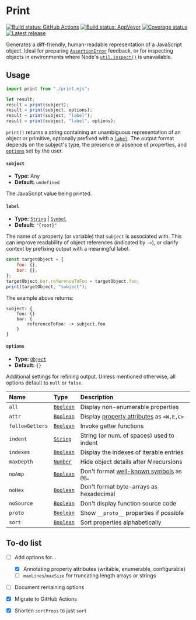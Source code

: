 <!--*- truncate-lines: t; indent-tabs-mode: t; -*- vim:set nowrap ts=4 noet: -->

Print
================================================================================
[![Build status: GitHub Actions][Actions-badge]][Actions-link]
[![Build status: AppVeyor][AppVeyor-badge]][AppVeyor-link]
[![Coverage status][Coverage-badge]][Coverage-link]
[![Latest release][NPM-badge]][NPM-link]

[AppVeyor-badge]: https://img.shields.io/appveyor/build/Alhadis/Print?label=AppVeyor&logo=appveyor&logoColor=%23ccc
[AppVeyor-link]:  https://ci.appveyor.com/project/Alhadis/Print
[Actions-badge]:  https://img.shields.io/github/workflow/status/Alhadis/Print/CI?label=GitHub%20Actions&logo=github
[Actions-link]:   https://github.com/Alhadis/Print/actions/workflows/ci.yml
[Coverage-badge]: https://coveralls.io/repos/github/Alhadis/Print/badge.svg
[Coverage-link]:  https://coveralls.io/github/Alhadis/Print
[NPM-badge]:      https://img.shields.io/npm/v/print.svg?colorB=brightgreen
[NPM-link]:       https://github.com/Alhadis/Print/releases/latest


Generates a diff-friendly, human-readable representation of a JavaScript object.
Ideal for preparing [`AssertionError`][1] feedback, or for inspecting objects in
environments where Node's [`util.inspect()`][2] is unavailable.

[1]: https://nodejs.org/api/assert.html#assert_class_assert_assertionerror
[2]: https://nodejs.org/api/util.html#util_util_inspect_object_options


Usage
--------------------------------------------------------------------------------
```js
import print from "./print.mjs";

let result;
result = print(subject);
result = print(subject, options);
result = print(subject, "label");
result = print(subject, "label", options);
```

`print()` returns a string containing an unambiguous representation of an object
or primitive, optionally prefixed with a [`label`][3]. The output format depends
on the subject's type, the presence or absence of properties, and [`options`][4]
set by the user.

[3]: #label
[4]: #options


#### `subject`
- **Type:** Any
- **Default:** `undefined`

The JavaScript value being printed.


#### `label`
- **Type:**     [`String`][] | [`Symbol`][]  
- **Default:**  `"{root}"`

The name of a property (or variable) that `subject` is associated with. This can
improve readability of object references (indicated by `->`), or clarify context
by prefixing output with a meaningful label.

```js
const targetObject = {
	foo: {},
	bar: {},
};
targetObject.bar.referenceToFoo = targetObject.foo;
print(targetObject, "subject");
```

The example above returns:
~~~
subject: {
	foo: {}
	bar: {
		referenceToFoo: -> subject.foo
	}
}
~~~


#### `options`
- **Type:**    [`Object`][]
- **Default:** `{}`

Additional settings for refining output. Unless mentioned otherwise, all options
default to `null` or `false`.

<!-- Options table ------------------------------------------------------------>
| Name            | Type          | Description                                |
|:----------------|:--------------|:-------------------------------------------|
| `all`           | [`Boolean`][] | Display non-enumerable properties          |
| `attr`          | [`Boolean`][] | Display [property attributes] as `<W,E,C>` |
| `followGetters` | [`Boolean`][] | Invoke getter functions                    |
| `indent`        | [`String`][]  | String (or num. of spaces) used to indent  |
| `indexes`       | [`Boolean`][] | Display the indexes of iterable entries    |
| `maxDepth`      | [`Number`][]  | Hide object details after _N_ recursions   |
| `noAmp`         | [`Boolean`][] | Don't format [well-known symbols] as `@@…` |
| `noHex`         | [`Boolean`][] | Don't format byte-arrays as hexadecimal    |
| `noSource`      | [`Boolean`][] | Don't display function source code         |
| `proto`         | [`Boolean`][] | Show `__proto__` properties if possible    |
| `sort`          | [`Boolean`][] | Sort properties alphabetically             |
<!----------------------------------------------------------------------------->


To-do list
--------------------------------------------------------------------------------
* [ ] Add options for…
	* [x] Annotating property attributes (writable, enumerable, configurable)
	* [ ] `maxLines`/`maxSize` for truncating length arrays or strings
* [ ] Document remaining options
* [x] Migrate to GitHub Actions
* [x] Shorten `sortProps` to just `sort`


<!-- Referenced links --------------------------------------------------------->
[`Boolean`]: https://mdn.io/Boolean
[`Number`]:  https://mdn.io/Number
[`Object`]:  https://mdn.io/Object
[`String`]:  https://mdn.io/String
[`Symbol`]:  https://mdn.io/Symbol
[property attributes]: https://mdn.io/JS/defineProperty
[well-known symbols]: https://mdn.io/Glossary/Symbol#Well-known_symbols
